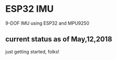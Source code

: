 # ESP32 IMU

9-DOF IMU using ESP32 and MPU9250

## current status as of May,12,2018

just getting started, folks!
